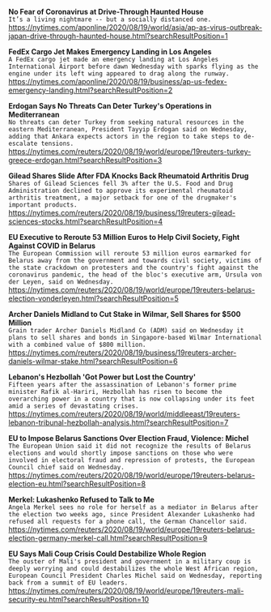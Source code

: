 **No Fear of Coronavirus at Drive-Through Haunted House**\
`It’s a living nightmare -- but a socially distanced one.`\
https://nytimes.com/aponline/2020/08/19/world/asia/ap-as-virus-outbreak-japan-drive-through-haunted-house.html?searchResultPosition=1

**FedEx Cargo Jet Makes Emergency Landing in Los Angeles**\
`A FedEx cargo jet made an emergency landing at Los Angeles International Airport before dawn Wednesday with sparks flying as the engine under its left wing appeared to drag along the runway.`\
https://nytimes.com/aponline/2020/08/19/business/ap-us-fedex-emergency-landing.html?searchResultPosition=2

**Erdogan Says No Threats Can Deter Turkey's Operations in Mediterranean**\
`No threats can deter Turkey from seeking natural resources in the eastern Mediterranean, President Tayyip Erdogan said on Wednesday, adding that Ankara expects actors in the region to take steps to de-escalate tensions.`\
https://nytimes.com/reuters/2020/08/19/world/europe/19reuters-turkey-greece-erdogan.html?searchResultPosition=3

**Gilead Shares Slide After FDA Knocks Back Rheumatoid Arthritis Drug**\
`Shares of Gilead Sciences fell 3% after the U.S. Food and Drug Administration declined to approve its experimental rheumatoid arthritis treatment, a major setback for one of the drugmaker's important products.`\
https://nytimes.com/reuters/2020/08/19/business/19reuters-gilead-sciences-stocks.html?searchResultPosition=4

**EU Executive to Reroute 53 Million Euros to Help Civil Society, Fight Against COVID in Belarus**\
`The European Commission will reroute 53 million euros earmarked for Belarus away from the government and towards civil society, victims of the state crackdown on protesters and the country's fight against the coronavirus pandemic, the head of the bloc's executive arm, Ursula von der Leyen, said on Wednesday.`\
https://nytimes.com/reuters/2020/08/19/world/europe/19reuters-belarus-election-vonderleyen.html?searchResultPosition=5

**Archer Daniels Midland to Cut Stake in Wilmar, Sell Shares for $500 Million**\
`Grain trader Archer Daniels Midland Co (ADM) said on Wednesday it plans to sell shares and bonds in Singapore-based Wilmar International with a combined value of $800 million.`\
https://nytimes.com/reuters/2020/08/19/business/19reuters-archer-daniels-wilmar-stake.html?searchResultPosition=6

**Lebanon's Hezbollah 'Got Power but Lost the Country'**\
`Fifteen years after the assassination of Lebanon's former prime minister Rafik al-Hariri, Hezbollah has risen to become the overarching power in a country that is now collapsing under its feet amid a series of devastating crises.`\
https://nytimes.com/reuters/2020/08/19/world/middleeast/19reuters-lebanon-tribunal-hezbollah-analysis.html?searchResultPosition=7

**EU to Impose Belarus Sanctions Over Election Fraud, Violence: Michel**\
`The European Union said it did not recognize the results of Belarus elections and would shortly impose sanctions on those who were involved in electoral fraud and repression of protests, the European Council chief said on Wednesday.`\
https://nytimes.com/reuters/2020/08/19/world/europe/19reuters-belarus-election-eu.html?searchResultPosition=8

**Merkel: Lukashenko Refused to Talk to Me**\
`Angela Merkel sees no role for herself as a mediator in Belarus after the election two weeks ago, since President Alexander Lukashenko had refused all requests for a phone call, the German Chancellor said.`\
https://nytimes.com/reuters/2020/08/19/world/europe/19reuters-belarus-election-germany-merkel-call.html?searchResultPosition=9

**EU Says Mali Coup Crisis Could Destabilize Whole Region**\
`The ouster of Mali's president and government in a military coup is deeply worrying and could destabilizes the whole West African region, European Council President Charles Michel said on Wednesday, reporting back from a summit of EU leaders.`\
https://nytimes.com/reuters/2020/08/19/world/europe/19reuters-mali-security-eu.html?searchResultPosition=10

